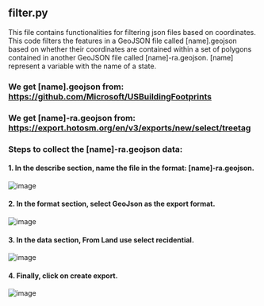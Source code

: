 ## filter.py
This file contains functionalities for filtering json files based on coordinates. This code filters the features in a GeoJSON file called [name].geojson based on whether their coordinates are contained within a set of polygons contained in another GeoJSON file called [name]-ra.geojson. [name] represent a variable with the name of a state.

  ### We get [name].geojson from: https://github.com/Microsoft/USBuildingFootprints
  ### We get [name]-ra.geojson from: https://export.hotosm.org/en/v3/exports/new/select/treetag
  
  ### Steps to collect the [name]-ra.geojson data:
  
  #### 1. In the describe section, name the file in the format: [name]-ra.geojson.
  <p align="left"> 
  
  ![image](https://user-images.githubusercontent.com/98301213/218215037-5aa401b9-f3a6-43df-9b70-2237112ef270.png) 
  
  </p>
    
  #### 2.  In the format section, select GeoJson as the export format.
  <p align="left">   
  
  ![image](https://user-images.githubusercontent.com/98301213/218215074-520b4244-4b6f-4479-a25a-eab18246c0a0.png)
    
  </p> 

  #### 3. In the data section, From Land use select recidential.
  <p align="left">
  
  ![image](https://user-images.githubusercontent.com/98301213/218215125-c65b7244-15f9-430b-bd97-2fd4e491d029.png)
    
  </p> 
    
  #### 4. Finally, click on create export.
  <p align="left">
    
  ![image](https://user-images.githubusercontent.com/98301213/218215210-e5af7159-f008-4634-8a67-3be533d39368.png)
    
  </p>

